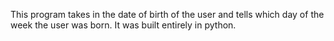 This program takes in the date of birth of the user and tells which day of the week the user was born.
It was built entirely in python.
